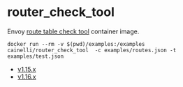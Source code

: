 # router_check_tool

Envoy [route table check tool](https://www.envoyproxy.io/docs/envoy/latest/operations/tools/route_table_check_tool.html) container image.

```shell
docker run --rm -v $(pwd)/examples:/examples  cainelli/router_check_tool  -c examples/routes.json -t examples/test.json
```

-   [v1.15.x](https://github.com/cainelli/router_check_tool/tree/v1.15.x)
-   [v1.16.x](https://github.com/cainelli/router_check_tool/tree/v1.16.x)

